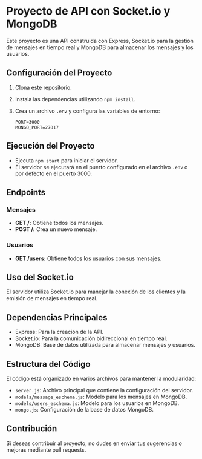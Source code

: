 # Proyecto de API con Socket.io y MongoDB

Este proyecto es una API construida con Express, Socket.io para la gestión de mensajes en tiempo real y MongoDB para almacenar los mensajes y los usuarios.

## Configuración del Proyecto

1. Clona este repositorio.
2. Instala las dependencias utilizando `npm install`.
3. Crea un archivo `.env` y configura las variables de entorno:

   ```plaintext
   PORT=3000
   MONGO_PORT=27017
   ```

## Ejecución del Proyecto

- Ejecuta `npm start` para iniciar el servidor.
- El servidor se ejecutará en el puerto configurado en el archivo `.env` o por defecto en el puerto 3000.

## Endpoints

### Mensajes

- **GET /:** Obtiene todos los mensajes.
- **POST /:** Crea un nuevo mensaje.

### Usuarios

- **GET /users:** Obtiene todos los usuarios con sus mensajes.

## Uso del Socket.io

El servidor utiliza Socket.io para manejar la conexión de los clientes y la emisión de mensajes en tiempo real.

## Dependencias Principales

- Express: Para la creación de la API.
- Socket.io: Para la comunicación bidireccional en tiempo real.
- MongoDB: Base de datos utilizada para almacenar mensajes y usuarios.

## Estructura del Código

El código está organizado en varios archivos para mantener la modularidad:

- `server.js`: Archivo principal que contiene la configuración del servidor.
- `models/message_eschema.js`: Modelo para los mensajes en MongoDB.
- `models/users_eschema.js`: Modelo para los usuarios en MongoDB.
- `mongo.js`: Configuración de la base de datos MongoDB.

## Contribución

Si deseas contribuir al proyecto, no dudes en enviar tus sugerencias o mejoras mediante pull requests.
